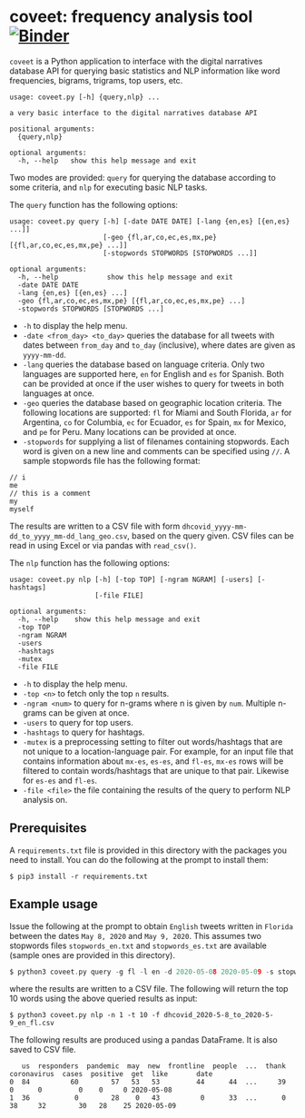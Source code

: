 # coveet: frequency analysis tool [![Binder](https://mybinder.org/badge_logo.svg)](https://mybinder.org/v2/gh/dh-miami/narratives_covid19/master)

`coveet` is a Python application to interface with the digital narratives database
API for querying basic statistics and NLP information like word frequencies, bigrams,
trigrams, top users, etc.

```
usage: coveet.py [-h] {query,nlp} ...

a very basic interface to the digital narratives database API

positional arguments:
  {query,nlp}

optional arguments:
  -h, --help   show this help message and exit
```

Two modes are provided: `query` for querying the database according to some criteria, and `nlp` for executing basic NLP tasks.

The `query` function has the following options:

```
usage: coveet.py query [-h] [-date DATE DATE] [-lang {en,es} [{en,es} ...]]
                       [-geo {fl,ar,co,ec,es,mx,pe} [{fl,ar,co,ec,es,mx,pe} ...]]
                       [-stopwords STOPWORDS [STOPWORDS ...]]

optional arguments:
  -h, --help            show this help message and exit
  -date DATE DATE
  -lang {en,es} [{en,es} ...]
  -geo {fl,ar,co,ec,es,mx,pe} [{fl,ar,co,ec,es,mx,pe} ...]
  -stopwords STOPWORDS [STOPWORDS ...]
```

* `-h` to display the help menu.
* `-date <from_day> <to_day>` queries the database for all tweets with dates between `from_day` and `to_day` (inclusive), where dates are given as `yyyy-mm-dd`.
* `-lang` queries the database based on language criteria. Only two languages are supported here, `en` for English and `es` for Spanish. Both can be provided at once if the user wishes to query for tweets in both languages at once.
* `-geo` queries the database based on geographic location criteria. The following locations are supported: `fl` for Miami and South Florida, `ar` for Argentina, `co` for Columbia, `ec` for Ecuador, `es` for Spain, `mx` for Mexico, and `pe` for Peru. Many locations can be provided at once.
* `-stopwords` for supplying a list of filenames containing stopwords. Each word is given
on a new line and comments can be specified using `//`. A sample stopwords file has
the following format:

```
// i
me
// this is a comment
my
myself
```

The results are written to a CSV file with form `dhcovid_yyyy-mm-dd_to_yyyy_mm-dd_lang_geo.csv`, based on the query given. CSV files can be read in using Excel or via pandas with `read_csv()`.

The `nlp` function has the following options:

```
usage: coveet.py nlp [-h] [-top TOP] [-ngram NGRAM] [-users] [-hashtags]
                     [-file FILE]

optional arguments:
  -h, --help    show this help message and exit
  -top TOP
  -ngram NGRAM
  -users
  -hashtags
  -mutex
  -file FILE
```

* `-h` to display the help menu.
* `-top <n>` to fetch only the top `n` results.
* `-ngram <num>` to query for n-grams where n is given by `num`. Multiple n-grams can be given at once.
* `-users` to query for top users.
* `-hashtags` to query for hashtags.
* `-mutex` is a preprocessing setting to filter out words/hashtags that are not unique to a location-language pair. For example, for an input file that contains information about `mx-es`, `es-es`, and `fl-es`, `mx-es` rows will be filtered to contain words/hashtags that are unique to that pair. Likewise for `es-es` and `fl-es`.
* `-file <file>` the file containing the results of the query to perform NLP analysis on.

## Prerequisites

A `requirements.txt` file is provided in this directory with the packages
you need to install. You can do the following at the prompt to install them:

```
$ pip3 install -r requirements.txt
```

## Example usage

Issue the following at the prompt to obtain `English` tweets written in `Florida` between the dates `May 8, 2020` and `May 9, 2020`. This assumes two stopwords files `stopwords_en.txt` and `stopwords_es.txt` are available (sample ones are provided in this directory).

```c
$ python3 coveet.py query -g fl -l en -d 2020-05-08 2020-05-09 -s stopwords_en.txt stopwords_es.txt
```

where the results are written to a CSV file. The following will return the top 10 words using the above queried results as input:

```
$ python3 coveet.py nlp -n 1 -t 10 -f dhcovid_2020-5-8_to_2020-5-9_en_fl.csv
```

The following results are produced using a pandas DataFrame. It is also saved to CSV file.

```
   us  responders  pandemic  may  new  frontline  people  ...  thank  coronavirus  cases  positive  get  like       date
0  84          60        57   53   53         44      44  ...     39            0      0         0    0     0 2020-05-08
1  36           0        28    0   43          0      33  ...      0           38     32        30   28    25 2020-05-09
```

